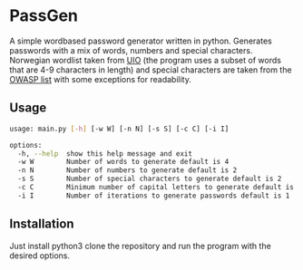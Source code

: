 # PassGen

A simple wordbased password generator written in python. Generates passwords with a mix of words, numbers and special characters. Norwegian wordlist taken from [UIO](https://www.uio.no/studier/emner/matnat/ifi/nedlagte-emner/INF1001/h16/Obligatoriske%20innleveringer/ordliste.txt) (the program uses a subset of words that are 4-9 characters in length) and special characters are taken from the [OWASP list](https://www.owasp.org/index.php/Password_special_characters) with some exceptions for readability.

## Usage

```bash
usage: main.py [-h] [-w W] [-n N] [-s S] [-c C] [-i I]

options:
  -h, --help  show this help message and exit
  -w W        Number of words to generate default is 4
  -n N        Number of numbers to generate default is 2
  -s S        Number of special characters to generate default is 2
  -c C        Minimum number of capital letters to generate default is 1, larger values than w will get same result as w
  -i I        Number of iterations to generate passwords default is 1
```

## Installation

Just install python3 clone the repository and run the program with the desired options.